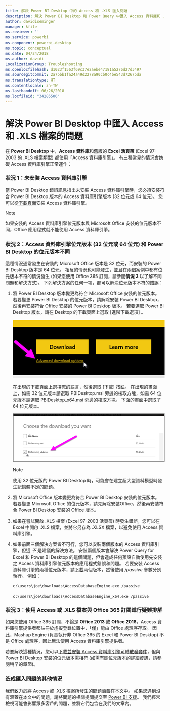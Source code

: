 ```yaml
---
title: 解決 Power BI Desktop 中的 Access 和 .XLS 匯入問題
description: 解決 Power BI Desktop 和 Power Query 中匯入 Access 資料庫和 .XLS 試算表的問題
author: davidiseminger
manager: kfile
ms.reviewer: ''
ms.service: powerbi
ms.component: powerbi-desktop
ms.topic: conceptual
ms.date: 04/24/2018
ms.author: davidi
LocalizationGroup: Troubleshooting
ms.openlocfilehash: d1023f1563f69c37e2aebe47181a5276d27d3497
ms.sourcegitcommit: 2a7bbb1fa24a49d2278a90cb0c4be543d7267bda
ms.translationtype: HT
ms.contentlocale: zh-TW
ms.lasthandoff: 06/26/2018
ms.locfileid: "34285500"
---
```

# <a name="resolve-issues-importing-access-and-xls-files-in-power-bi-desktop"></a>解決 Power BI Desktop 中匯入 Access 和 .XLS 檔案的問題
在 **Power BI Desktop** 中，**Access 資料庫**和舊版的 **Excel 活頁簿** (Excel 97-2003 的 .XLS 檔案類型) 都使用「Access 資料庫引擎」。 有三種常見的情況會妨礙 Access 資料庫引擎正常運作：

### <a name="situation-1-no-access-database-engine-installed"></a>狀況 1：未安裝 Access 資料庫引擎
當 Power BI Desktop 錯誤訊息指出未安裝 Access 資料庫引擎時，您必須安裝符合 Power BI Desktop 版本的 Access 資料庫引擎版本 (32 位元或 64 位元)。 您可以從[下載頁面](http://www.microsoft.com/en-us/download/details.aspx?id=13255)安裝 Access 資料庫引擎。

>[!NOTE]
>如果安裝的 Access 資料庫引擎位元版本與 Microsoft Office 安裝的位元版本不同，Office 應用程式就不能使用 Access 資料庫引擎。

### <a name="situation-2-the-access-database-engine-bit-version-32-bit-or-64-bit-is-different-from-your-power-bi-desktop-bit-version"></a>狀況 2：Access 資料庫引擎位元版本 (32 位元或 64 位元) 和 Power BI Desktop 的位元版本不同
這種情況通常發生在安裝的 Microsoft Office 版本是 32 位元，而安裝的 Power BI Desktop 版本是 64 位元。 相反的情況也可能發生，並且在兩個案例中都有位元版本不符的情況發生 (如果您使用 Office 365 訂閱，請參閱**情況 3** 以了解不同問題和解決方式)。 下列解決方案的任何一項，都可以解決位元版本不符的錯誤︰

1. 將 Power BI Desktop 版本變更為符合 Microsoft Office 安裝的位元版本。 若要變更 Power BI Desktop 的位元版本，請解除安裝 Power BI Desktop，然後再安裝符合 Office 安裝的 Power BI Desktop 版本。 若要選取 Power BI Desktop 版本，請在 Desktop 的下載頁面上選取 [進階下載選項] 。
   
   ![](media/desktop-access-database-errors/desktop-access-errors-1.png)
   
   在出現的下載頁面上選擇您的語言，然後選取 [下載]  按鈕。 在出現的畫面上，如需 32 位元版本請選取 PBIDesktop.msi 旁邊的核取方塊，如需 64 位元版本請選取 PBIDesktop_x64.msi 旁邊的核取方塊。 下面的畫面中選取了 64 位元版本。
   
   ![](media/desktop-access-database-errors/desktop-access-errors-2.png)
   
   >[!NOTE]
   >使用 32 位元版的 Power BI Desktop 時，可能會在建立超大型資料模型時發生記憶體不足的問題。
2. 將 Microsoft Office 版本變更為符合 Power BI Desktop 安裝的位元版本。 若要變更 Microsoft Office 的位元版本，請先解除安裝Office，然後再安裝符合 Power BI Desktop 安裝的 Office 版本。
3. 如果在嘗試開啟 .XLS 檔案 (Excel 97-2003 活頁簿) 時發生錯誤，您可以在 Excel 中開啟 .XLS 檔案，並將它另存為 .XLSX 檔案，以避免使用 Access 資料庫引擎。
4. 如果前面三個解決方案皆不可行，您可以安裝兩個版本的 Access 資料庫引擎，但這 *不* 是建議的解決方法。 安裝兩個版本會解決 Power Query for Excel 和 Power BI Desktop 的這個問題，但會造成任何預設自動使用先安裝之 Access 資料庫引擎位元版本的應用程式錯誤和問題。 若要安裝 Access 資料庫引擎的兩種位元版本，請[下載](http://www.microsoft.com/en-us/download/details.aspx?id=13255)兩個版本，然後使用 */passive* 參數分別執行。 例如：
   
       c:\users\joe\downloads\AccessDatabaseEngine.exe /passive
   
       c:\users\joe\downloads\AccessDatabaseEngine_x64.exe /passive

### <a name="situation-3-trouble-using-access-or-xls-files-with-an-office-365-subscription"></a>狀況 3︰使用 Access 或 .XLS 檔案與 Office 365 訂閱進行疑難排解
如果您使用 Office 365 訂閱，不論是 **Office 2013** 或 **Office 2016**，Access 資料庫引擎提供者都註冊於虛擬登錄位置中，「僅」能由 Office 處理序存取。 因此，Mashup Engine (負責執行非 Office 365 的 Excel 和 Power BI Desktop) 不是 Office 處理序，因此無法使用 Access 資料庫引擎提供者。

若要解決這種情況，您可以[下載並安裝 Access 資料庫引擎可轉散發套件](http://www.microsoft.com/en-us/download/details.aspx?id=13255)，但與 Power BI Desktop 安裝的位元版本需相符 (如需有關位元版本的詳細資訊，請參閱稍早的章節)。

### <a name="other-situations-that-cause-import-issues"></a>造成匯入問題的其他情況
我們致力於將 Access 或 .XLS 檔案所發生的問題涵蓋在本文中。 如果您遇到沒有涵蓋在本文中的問題，請將問題的相關提問提交至 [Power BI 支援](https://powerbi.microsoft.com/support/)。 我們經常檢視可能會影響眾多客戶的問題，並將它們包含在我們的文章內。

